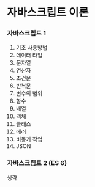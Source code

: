 # 자바스크립트 이론


### 자바스크립트 1
1. 기초 사용방법
2. 데이터 타입
3. 문자열
4. 연산자
5. 조건문
6. 반복문
7. 변수의 범위
8. 함수
9. 배열
10. 객체
11. 클래스
12. 에러
13. 비동기 작업
14. JSON


### 자바스크립트 2 (ES 6)
생략